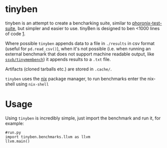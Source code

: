 # tinyben

tinyben is an attempt to create a bencharking suite, similar to [phoronix-test-suite](https://www.phoronix-test-suite.com/), but simpler and easier to use. tinyBen is designed to ben <1000 lines of code [1](https://github.com/geohot/minikeyvalue).

Where possible `tinyben` appends data to a file in `./results` in csv format (useful for `pd.read_csv()`), when it's not possible (i.e. when running an external benchmark that does not support machine readable output, like [`ssvb/tinymembench`](https://github.com/ssvb/tinymembench)) it appends results to a `.txt` file.

Artifacts (cloned tarballs etc.) are stored in `.cache/`.

`tinyben` uses the [nix](https://nixos.org/) package manager, to run benchmarks enter the nix-shell using `nix-shell`
# Usage 

Using `tinyben` is incredibly simple, just import the benchmark and run it, for example:

```python3
#run.py
import tinyben.benchmarks.llvm as llvm
llvm.main()
```
